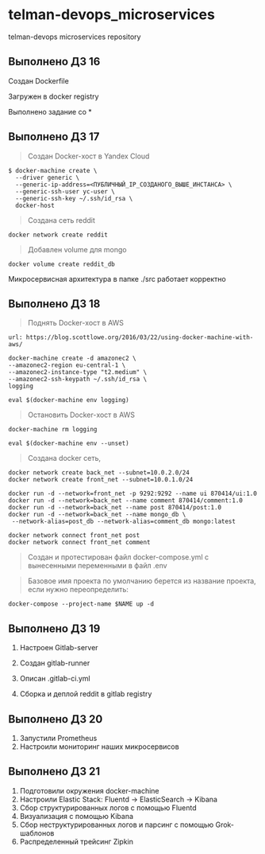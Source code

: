 # telman-devops_microservices
telman-devops microservices repository

## Выполнено ДЗ 16

Создан Dockerfile

Загружен в docker registry

Выполнено задание со *

## Выполнено ДЗ 17

> Создан Docker-хост в Yandex Cloud

```
$ docker-machine create \
  --driver generic \
  --generic-ip-address=<ПУБЛИЧНЫЙ_IP_СОЗДАНОГО_ВЫШЕ_ИНСТАНСА> \
  --generic-ssh-user yc-user \
  --generic-ssh-key ~/.ssh/id_rsa \
  docker-host
```

> Создана сеть reddit
```
docker network create reddit
```

> Добавлен volume для mongo
```
docker volume create reddit_db
```

Микросервисная архитектура в папке ./src работает корректно

## Выполнено ДЗ 18

> Поднять Docker-хост в AWS

```
url: https://blog.scottlowe.org/2016/03/22/using-docker-machine-with-aws/

docker-machine create -d amazonec2 \
--amazonec2-region eu-central-1 \
--amazonec2-instance-type "t2.medium" \
--amazonec2-ssh-keypath ~/.ssh/id_rsa \
logging

eval $(docker-machine env logging)
```

> Остановить Docker-хост в AWS

```
docker-machine rm logging

eval $(docker-machine env --unset)
```

> Создана docker сеть,
```
docker network create back_net --subnet=10.0.2.0/24
docker network create front_net --subnet=10.0.1.0/24
```

```
docker run -d --network=front_net -p 9292:9292 --name ui 870414/ui:1.0
docker run -d --network=back_net --name comment 870414/comment:1.0
docker run -d --network=back_net --name post 870414/post:1.0
docker run -d --network=back_net --name mongo_db \
 --network-alias=post_db --network-alias=comment_db mongo:latest
```

```
docker network connect front_net post
docker network connect front_net comment
```

> Создан и протестирован файл docker-compose.yml с вынесенными переменными в файл .env

> Базовое имя проекта по умолчанию берется из название проекта, если нужно переопределить:

```
docker-compose --project-name $NAME up -d
```

## Выполнено ДЗ 19

1. Настроен Gitlab-server

2. Создан gitlab-runner

3. Описан .gitlab-ci.yml

4. Сборка и деплой reddit в gitlab registry

## Выполнено ДЗ 20

1. Запустили Prometheus
2. Настроили мониторинг наших микросервисов


## Выполнено ДЗ 21

1. Подготовили окружения docker-machine
2. Настроили Elastic Stack: Fluentd -> ElasticSearch -> Kibana
3. Сбор структурированных логов с помощью Fluentd
4. Визуализация с помощью Kibana
5. Сбор неструктурированных логов и парсинг с помощью Grok-шаблонов
6. Распределенный трейсинг Zipkin
